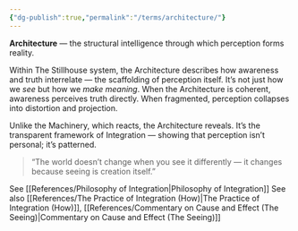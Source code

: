 ```yaml
---
{"dg-publish":true,"permalink":"/terms/architecture/"}
---
```



**Architecture** — the structural intelligence through which perception forms reality.

Within The Stillhouse system, the Architecture describes how awareness and truth interrelate — the scaffolding of perception itself. It’s not just how we _see_ but how we _make meaning_. When the Architecture is coherent, awareness perceives truth directly. When fragmented, perception collapses into distortion and projection.

Unlike the Machinery, which reacts, the Architecture reveals. It’s the transparent framework of Integration — showing that perception isn’t personal; it’s patterned.

> “The world doesn’t change when you see it differently — it changes because seeing is creation itself.”

See [[References/Philosophy of Integration\|Philosophy of Integration]]
See also [[References/The Practice of Integration (How)\|The Practice of Integration (How)]], [[References/Commentary on Cause and Effect (The Seeing)\|Commentary on Cause and Effect (The Seeing)]]

